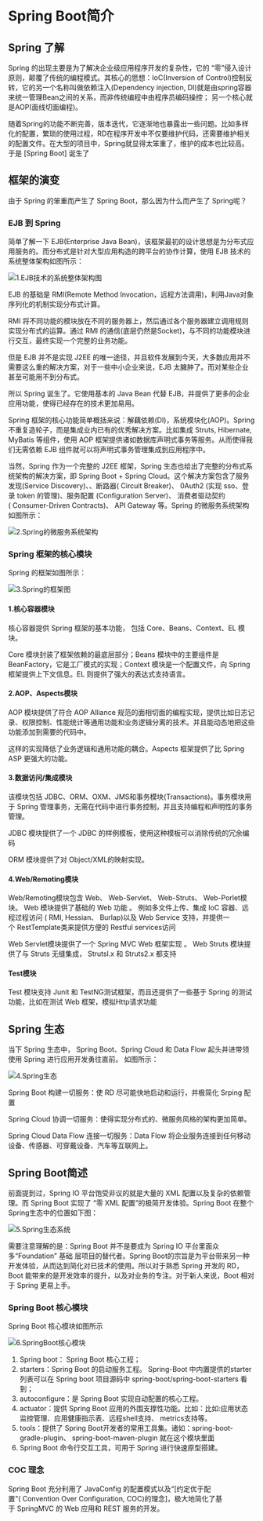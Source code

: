 # Spring Boot简介

## Spring 了解

Spring 的出现主要是为了解决企业级应用程序开发的复杂性，它的 “零”侵入设计原则，颠覆了传统的编程模式。其核心的思想：IoC(Inversion of Control)控制反转，它的另一个名称叫做依赖注入(Dependency injection, DI)就是由spring容器来统一管理Bean之间的关系，而非传统编程中由程序员编码操控； 另一个核心就是AOP(面线切面编程)。

随着Spring的功能不断完善，版本迭代，它逐渐地也暴露出一些问题。比如多样化的配置，繁琐的使用过程，RD在程序开发中不仅要维护代码，还需要维护相关的配置文件。在大型的项目中，Spring就显得太笨重了，维护的成本也比较高。于是 [Spring Boot] 诞生了

## 框架的演变

由于 Spring 的笨重而产生了 Spring Boot，那么因为什么而产生了 Spring呢？

### EJB 到 Spring

简单了解一下 EJB(Enterprise Java Bean)，该框架最初的设计思想是为分布式应用服务的。而分布式是针对大型应用构造的跨平台的协作计算，使用 EJB 技术的系统整体架构如图所示：

![1.EJB技术的系统整体架构图](../图片/1.EJB技术的系统整体架构图.png)

EJB 的基础是 RMI(Remote Method Invocation，远程方法调用)，利用Java对象序列化的机制实现分布式计算。

RMI 将不同功能的模块放在不同的服务器上，然后通过各个服务器建立调用规则实现分布式的运算。通过 RMI 的通信(底层仍然是Socket)，与不同的功能模块进行交互，最终实现一个完整的业务功能。

但是 EJB 并不是实现 J2EE 的唯一途径，并且软件发展到今天，大多数应用并不需要这么重的解决方案，对于一些中小企业来说，EJB 太臃肿了。而对某些企业甚至可能用不到分布式。

所以 Spring 诞生了。它使用基本的 Java Bean 代替 EJB，并提供了更多的企业应用功能，使得已经存在的技术更加易用。

Spring 框架的核心功能简单概括来说：解藕依赖(DI)，系统模块化(AOP)。Spring 不重复造轮子，而是集成业内已有的优秀解决方案。比如集成 Struts, Hibernate, MyBatis 等组件，使用 AOP 框架提供诸如数据库声明式事务等服务。从而使得我们无需依赖 EJB 组件就可以将声明式事务管理集成到应用程序中。

当然，Spring 作为一个完整的 J2EE 框架，Spring 生态也给出了完整的分布式系统架构的解决方案，即 Spring Boot + Spring Cloud。这个解决方案包含了服务发现(Service Discovery)、、断路器( Circuit Breaker)、 0Auth2 (实现 sso、登录 token 的管理)、服务配置 (Configuration Server)、 消费者驱动契约( Consumer-Driven Contracts)、 API Gateway 等。Spring 的微服务系统架构如图所示：

![2.Spring的微服务系统架构](../图片/2.Spring的微服务系统架构.png)

### Spring 框架的核心模块

Spring 的框架如图所示：

![3.Spring的框架图](../图片/3.Spring的框架图.png)

#### 1.核心容器模块

核心容器提供 Spring 框架的基本功能， 包括 Core、Beans、Context、EL 模块。

Core 模块封装了框架依赖的最底层部分；Beans 模块中的主要组件是 BeanFactory，它是工厂模式的实现；Context 模块是一个配置文件，向 Spring 框架提供上下文信息。EL 则提供了强大的表达式支持语言。

#### 2.AOP、Aspects模块

AOP 模块提供了符合 AOP Alliance 规范的面相切面的编程实现，提供比如日志记录、权限控制、性能统计等通用功能和业务逻辑分离的技术。并且能动态地把这些功能添加到需要的代码中。

这样的实现降低了业务逻辑和通用功能的耦合。Aspects 框架提供了比 Spring ASP 更强大的功能。

#### 3.数据访问/集成模块

该模块包括 JDBC、ORM、OXM、JMS和事务模块(Transactions)。事务模块用于 Spring 管理事务，无需在代码中进行事务控制，并且支持编程和声明性的事务管理。

JDBC 模块提供了一个 JDBC 的样例模板，使用这种模板可以消除传统的冗余编码

ORM 模块提供了对 Object/XML的映射实现。

#### 4.Web/Remoting模块

Web/Remoting模块包含 Web、 Web-Servlet、 Web-Struts、 Web-Porlet模块。
Web 模块提供了基础的 Web 功能 。 例如多文件上传、集成 IoC 容器、远程过程访问
( RMI, Hessian、 Burlap)以及 Web Service 支持，并提供一个 RestTemplate类来提供方便的 Restful services访问

Web Servlet模块提供了一个 Spring MVC Web 框架实现 。
Web Struts 模块提供了与 Struts 无缝集成， Strutsl.x 和 Struts2.x 都支持

#### Test模块

Test 模块支持 Junit 和 TestNG测试框架，而且还提供了一些基于 Spring 的测试功能，比如在测试 Web 框架，模拟Http请求功能

## Spring 生态

当下 Spring 生态中， Spring Boot、Spring Cloud 和 Data Flow 起头并进带领使用 Spring 进行应用开发勇往直前。 如图所示：

![4.Spring生态](../图片/4.Spring生态.png)

Spring Boot 构建一切服务：使 RD 尽可能快地启动和运行，并极简化 Srping 配置

Spring Cloud 协调一切服务：使得实现分布式的、微服务风格的架构更加简单。

Spring Cloud Data Flow 连接一切服务：Data Flow 将企业服务连接到任何移动设备、传感器、可穿戴设备、汽车等互联网上。

## Spring Boot简述

前面提到过，Spring IO 平台饱受非议的就是大量的 XML 配置以及复杂的依赖管理。而 Spring Boot 实现了 “零 XML 配置”的极简开发体验。Spring Boot 在整个 Spring生态中的位置如下图：

![5.Spring生态系统](../图片/5.Spring生态系统.png)

需要注意理解的是：Spring Boot 并不是要成为 Spring IO 平台里面众多“Foundation” 基础 层项目的替代者。Spring Boot的宗旨是为平台带来另一种开发体验，从而达到简化对已技术的使用。所以对于熟悉 Spring 开发的 RD，Boot 能带来的是开发效率的提升，以及对业务的专注。对于新人来说，Boot 相对于 Spring 更易上手。

### Spring Boot 核心模块

Spring Boot 核心模块如图所示

![6.SpringBoot核心模块](../图片/6.SpringBoot核心模块.png)

1. Spring boot： Spring Boot 核心工程；
2. starters：Spring Boot 的启动服务工程。 Spring-Boot 中内置提供的starter列表可以在 Spring boot 项目源码中 spring-boot/spring-boot-starters 看到；
3. autoconfigure：是 Spring Boot 实现自动配置的核心工程。
4. actuator：提供 Spring Boot 应用的外围支撑性功能。比如：比如:应用状态监控管理、应用健康指示表、远程shell支持、 metrics支持等。
5. tools：提供了 Spring Boot开发者的常用工具集。诸如：spring-boot-gradle-plugin、 spring-boot-maven-plugin 就在这个模块里面
6. Spring Boot 命令行交互工具，可用于 Spring 进行快速原型搭建。

### COC 理念

Spring Boot 充分利用了 JavaConfig 的配置模式以及“[约定优于配置”( Convention Over Configuration, COC)的理念]，极大地简化了基于 SpringMVC 的 Web 应用和 REST 服务的开发。

